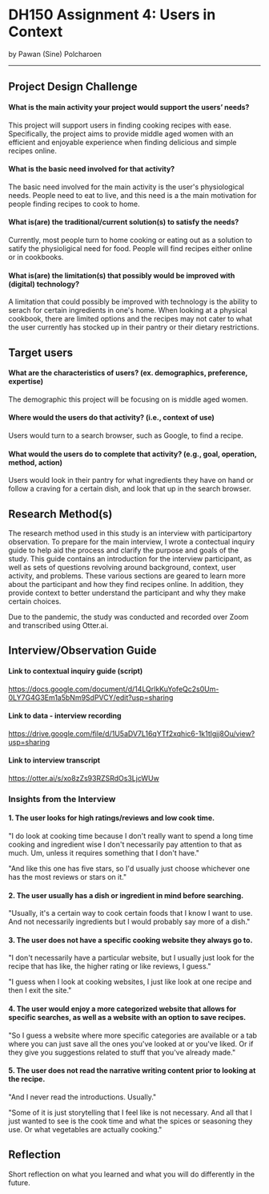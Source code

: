 # DH150 Assignment 4: Users in Context
by Pawan (Sine) Polcharoen

---

## Project Design Challenge
#### What is the main activity your project would support the users’ needs?
This project will support users in finding cooking recipes with ease. Specifically, the project aims to provide middle aged women with an efficient and enjoyable experience when finding delicious and simple recipes online.
#### What is the basic need involved for that activity?
The basic need involved for the main activity is the user's physiological needs. People need to eat to live, and this need is a the main motivation for people finding recipes to cook to home.
#### What is(are) the traditional/current solution(s) to satisfy the needs?
Currently, most people turn to home cooking or eating out as a solution to satify the physioligical need for food. People will find recipes either online or in cookbooks. 
#### What is(are) the limitation(s) that possibly would be improved with (digital) technology?
A limitation that could possibly be improved with technology is the ability to serach for certain ingredients in one's home. When looking at a physical cookbook, there are limited options and the recipes may not cater to what the user currently has stocked up in their pantry or their dietary restrictions.

## Target users 
#### What are the characteristics of users? (ex. demographics, preference, expertise) 
The demographic this project will be focusing on is middle aged women.
#### Where would the users do that activity? (i.e., context of use)
Users would turn to a search browser, such as Google, to find a recipe.
#### What would the users do to complete that activity? (e.g., goal, operation, method, action)
Users would look in their pantry for what ingredients they have on hand or follow a craving for a certain dish, and look that up in the search browser.

## Research Method(s)
The research method used in this study is an interview with participartory observation. To prepare for the main interview, I wrote a contectual inquiry guide to help aid the process and clarify the purpose and goals of the study. This guide contains an introduction for the interview participant, as well as sets of questions revolving around background, context, user activity, and problems. These various sections are geared to learn more about the participant and how they find recipes online. In addition, they provide context to better understand the participant and why they make certain choices.

Due to the pandemic, the study was conducted and recorded over Zoom and transcribed using Otter.ai. 

## Interview/Observation Guide
#### Link to contextual inquiry guide (script)
https://docs.google.com/document/d/14LQrlkKuYofeQc2s0Um-0LY7G4G3Em1a5bNm9SdPVCY/edit?usp=sharing
#### Link to data - interview recording
https://drive.google.com/file/d/1U5aDV7L16qYTf2xqhic6-1k1tlgjj8Ou/view?usp=sharing
#### Link to interview transcript
https://otter.ai/s/xo8zZs93RZSRdOs3LjcWUw
### Insights from the Interview
#### 1. The user looks for high ratings/reviews and low cook time.
"I do look at cooking time because I don't really want to spend a long time cooking and ingredient wise I don't necessarily pay attention to that as much. Um, unless it requires something that I don't have."

"And like this one has five stars, so I'd usually just choose whichever one has the most reviews or stars on it."
#### 2. The user usually has a dish or ingredient in mind before searching.
"Usually, it's a certain way to cook certain foods that I know I want to use. And not necessarily ingredients but I would probably say more of a dish."
#### 3. The user does not have a specific cooking website they always go to.
"I don't necessarily have a particular website, but I usually just look for the recipe that has like, the higher rating or like reviews, I guess."

"I guess when I look at cooking websites, I just like look at one recipe and then I exit the site."
#### 4. The user would enjoy a more categorized website that allows for specific searches, as well as a website with an option to save recipes.
"So I guess a website where more specific categories are available or a tab where you can just save all the ones you've looked at or you've liked. Or if they give you suggestions related to stuff that you've already made."
#### 5. The user does not read the narrative writing content prior to looking at the recipe.
"And I never read the introductions. Usually."

"Some of it is just storytelling that I feel like is not necessary. And all that I just wanted to see is the cook time and what the spices or seasoning they use. Or what vegetables are actually cooking."

## Reflection
Short reflection on what you learned and what you will do differently in the future.

